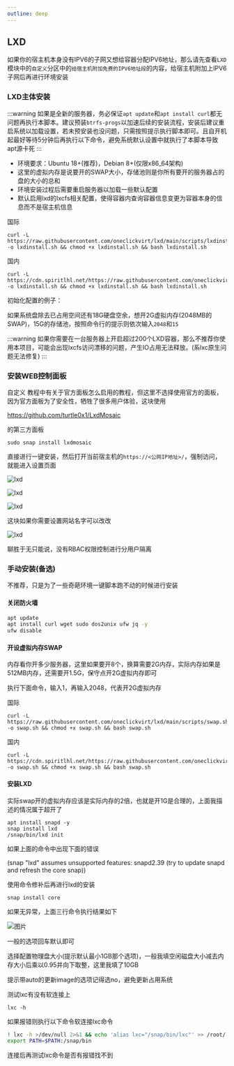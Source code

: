 ```yaml
---
outline: deep
---
```


## LXD

如果你的宿主机本身没有IPV6的子网又想给容器分配IPV6地址，那么请先查看```LXD```模块中的```自定义```分区中的```给宿主机附加免费的IPV6地址段```的内容，给宿主机附加上IPV6子网后再进行环境安装

### LXD主体安装

:::warning
如果是全新的服务器，务必保证```apt update```和```apt install curl```都无问题再执行本脚本。建议预装```btrfs-progs```以加速后续的安装流程，安装后建议重启系统以加载设置，若未预安装也没问题，只需按照提示执行脚本即可。且自开机起最好等待5分钟后再执行以下命令，避免系统默认设置中就执行了本脚本导致apt源卡死
:::

- 环境要求：Ubuntu 18+(推荐)，Debian 8+(仅限x86_64架构)
- 这里的虚拟内存是说要开的SWAP大小，存储池则是你所有要开的服务器占的盘的大小的总和
- 环境安装过程后需要重启服务器以加载一些默认配置
- 默认启用lxd的lxcfs相关配置，使得容器内查询容器信息变更为容器本身的信息而不是宿主机信息

国际

```shell
curl -L https://raw.githubusercontent.com/oneclickvirt/lxd/main/scripts/lxdinstall.sh -o lxdinstall.sh && chmod +x lxdinstall.sh && bash lxdinstall.sh
```

国内

```shell
curl -L https://cdn.spiritlhl.net/https://raw.githubusercontent.com/oneclickvirt/lxd/main/scripts/lxdinstall.sh -o lxdinstall.sh && chmod +x lxdinstall.sh && bash lxdinstall.sh
```

初始化配置的例子：

如果系统盘除去已占用空间还有18G硬盘空余，想开2G虚拟内存(2048MB的SWAP)，15G的存储池，按照命令行的提示则依次输入```2048```和```15```

:::warning
如果你需要在一台服务器上开启超过200个LXD容器，那么不推荐你使用本项目，可能会出现lxcfs访问漂移的问题，产生IO占用无法释放。(系lxc原生问题无法修复)
:::

### 安装WEB控制面板

自定义 教程中有关于官方面板怎么启用的教程，但这里不选择使用官方的面板，因为官方面板为了安全性，牺牲了很多用户体验，这块使用

https://github.com/turtle0x1/LxdMosaic

的第三方面板

```shell
sudo snap install lxdmosaic
```

直接进行一键安装，然后打开当前宿主机的```https://<公网IP地址>/```，强制访问，就能进入设置页面

![lxd](images/lxd1.png)

![lxd](images/lxd2.png)

![lxd](images/lxd3.png)

这块如果你需要设置网站名字可以改改

![lxd](images/lxd4.png)

聊胜于无只能说，没有RBAC权限控制进行分用户隔离

### 手动安装(备选)

不推荐，只是为了一些奇葩环境一键脚本跑不动的时候进行安装

#### 关闭防火墙

```bash
apt update
apt install curl wget sudo dos2unix ufw jq -y
ufw disable
```

#### 开设虚拟内存SWAP

内存看你开多少服务器，这里如果要开8个，换算需要2G内存，实际内存如果是512MB内存，还需要开1.5G，保守点开2G虚拟内存即可

执行下面命令，输入1，再输入2048，代表开2G虚拟内存

国际

```shell
curl -L https://raw.githubusercontent.com/oneclickvirt/lxd/main/scripts/swap.sh -o swap.sh && chmod +x swap.sh && bash swap.sh
```

国内

```shell
curl -L https://cdn.spiritlhl.net/https://raw.githubusercontent.com/oneclickvirt/lxd/main/scripts/swap.sh -o swap.sh && chmod +x swap.sh && bash swap.sh
```

#### 安装LXD

实际swap开的虚拟内存应该是实际内存的2倍，也就是开1G是合理的，上面我描述的情况属于超开了

```
apt install snapd -y
snap install lxd
/snap/bin/lxd init
```

如果上面的命令中出现下面的错误

(snap "lxd" assumes unsupported features: snapd2.39 (try to update snapd and refresh the core snap))

使用命令修补后再进行lxd的安装

```
snap install core
```

如果无异常，上面三行命令执行结果如下

![图片](images/lxd0.png)

一般的选项回车默认即可

选择配置物理盘大小(提示默认最小1GB那个选项)，一般我填空闲磁盘大小减去内存大小后乘以0.95并向下取整，这里我填了10GB

提示带auto的更新image的选项记得选no，避免更新占用系统

测试lxc有没有软连接上

```
lxc -h
```

如果报错则执行以下命令软连接lxc命令

```bash
! lxc -h >/dev/null 2>&1 && echo 'alias lxc="/snap/bin/lxc"' >> /root/.bashrc && source /root/.bashrc
export PATH=$PATH:/snap/bin
```

连接后再测试lxc命令是否有报错找不到
